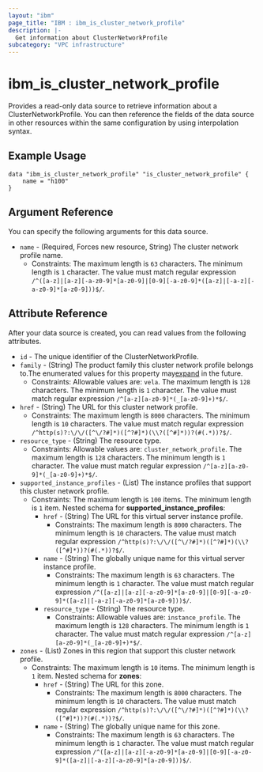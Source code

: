 ```yaml
---
layout: "ibm"
page_title: "IBM : ibm_is_cluster_network_profile"
description: |-
  Get information about ClusterNetworkProfile
subcategory: "VPC infrastructure"
---
```


# ibm_is_cluster_network_profile

Provides a read-only data source to retrieve information about a ClusterNetworkProfile. You can then reference the fields of the data source in other resources within the same configuration by using interpolation syntax.

## Example Usage

```hcl
data "ibm_is_cluster_network_profile" "is_cluster_network_profile" {
	name = "h100"
}
```

## Argument Reference

You can specify the following arguments for this data source.

- `name` - (Required, Forces new resource, String) The cluster network profile name.
  * Constraints: The maximum length is `63` characters. The minimum length is `1` character. The value must match regular expression `/^([a-z]|[a-z][-a-z0-9]*[a-z0-9]|[0-9][-a-z0-9]*([a-z]|[-a-z][-a-z0-9]*[a-z0-9]))$/`.

## Attribute Reference

After your data source is created, you can read values from the following attributes.

- `id` - The unique identifier of the ClusterNetworkProfile.
- `family` - (String) The product family this cluster network profile belongs to.The enumerated values for this property may[expand](https://cloud.ibm.com/apidocs/vpc#property-value-expansion) in the future.
  * Constraints: Allowable values are: `vela`. The maximum length is `128` characters. The minimum length is `1` character. The value must match regular expression `/^[a-z][a-z0-9]*(_[a-z0-9]+)*$/`.
- `href` - (String) The URL for this cluster network profile.
  * Constraints: The maximum length is `8000` characters. The minimum length is `10` characters. The value must match regular expression `/^http(s)?:\/\/([^\/?#]*)([^?#]*)(\\?([^#]*))?(#(.*))?$/`.
- `resource_type` - (String) The resource type.
  * Constraints: Allowable values are: `cluster_network_profile`. The maximum length is `128` characters. The minimum length is `1` character. The value must match regular expression `/^[a-z][a-z0-9]*(_[a-z0-9]+)*$/`.
- `supported_instance_profiles` - (List) The instance profiles that support this cluster network profile.
  * Constraints: The maximum length is `100` items. The minimum length is `1` item.
Nested schema for **supported_instance_profiles**:
	- `href` - (String) The URL for this virtual server instance profile.
	  * Constraints: The maximum length is `8000` characters. The minimum length is `10` characters. The value must match regular expression `/^http(s)?:\/\/([^\/?#]*)([^?#]*)(\\?([^#]*))?(#(.*))?$/`.
	- `name` - (String) The globally unique name for this virtual server instance profile.
	  * Constraints: The maximum length is `63` characters. The minimum length is `1` character. The value must match regular expression `/^([a-z]|[a-z][-a-z0-9]*[a-z0-9]|[0-9][-a-z0-9]*([a-z]|[-a-z][-a-z0-9]*[a-z0-9]))$/`.
	- `resource_type` - (String) The resource type.
	  * Constraints: Allowable values are: `instance_profile`. The maximum length is `128` characters. The minimum length is `1` character. The value must match regular expression `/^[a-z][a-z0-9]*(_[a-z0-9]+)*$/`.
- `zones` - (List) Zones in this region that support this cluster network profile.
  * Constraints: The maximum length is `10` items. The minimum length is `1` item.
Nested schema for **zones**:
	- `href` - (String) The URL for this zone.
	  * Constraints: The maximum length is `8000` characters. The minimum length is `10` characters. The value must match regular expression `/^http(s)?:\/\/([^\/?#]*)([^?#]*)(\\?([^#]*))?(#(.*))?$/`.
	- `name` - (String) The globally unique name for this zone.
	  * Constraints: The maximum length is `63` characters. The minimum length is `1` character. The value must match regular expression `/^([a-z]|[a-z][-a-z0-9]*[a-z0-9]|[0-9][-a-z0-9]*([a-z]|[-a-z][-a-z0-9]*[a-z0-9]))$/`.

